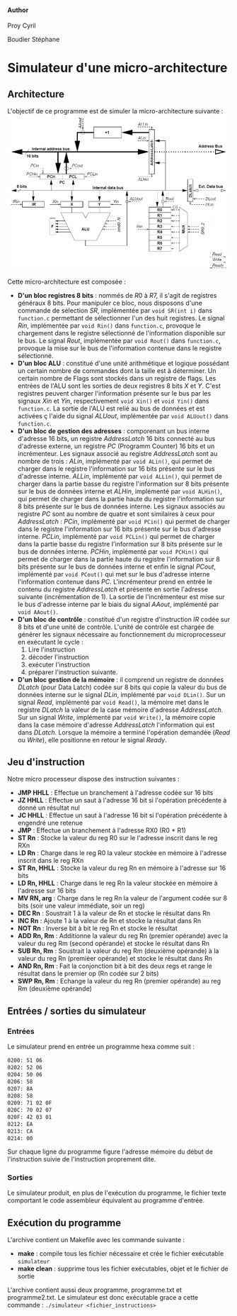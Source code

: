 #### Author
Proy Cyril

Boudier Stéphane

# Simulateur d'une micro-architecture
## Architecture

L'objectif de ce programme est de simuler la micro-architecture suivante : 
![alt text](../images/SchemaMicroArchitecture.png)

Cette micro-architecture est composée : 
- **D'un bloc registres 8 bits** : nommés de $R0$ à $R7$, il s'agit de registres généraux 8 bits. Pour manipuler ce bloc, nous disposons d'une commande de sélection $SR$, implémentée par `void SR(int i)` dans `function.c` permettant de sélectionner l'un des huit registres. Le signal $Rin$, implémentée par `void Rin()` dans `function.c`, provoque le chargement dans le registre sélectionné de l'information disponible sur le bus. Le signal $Rout$, implémentée par `void Rout()` dans `function.c`, provoque la mise sur le bus de l'information contenue dans le registre sélectionné.
- **D'un bloc ALU** : constitué d'une unité arithmétique et logique possédant un certain nombre de commandes dont la taille est à déterminer. Un certain nombre de Flags sont stockés dans un registre de flags. Les entrées de l'ALU sont les sorties de deux registres 8 bits $X$ et $Y$. C'est registres peuvent charger l'information présente sur le bus par les signaux $Xin$ et $Yin$, respectivement `void Xin()` et `void Yin()` dans `function.c`. La sortie de l'ALU est relié au bus de données et est activées ç l'aide du signal $ALUout$, implémentée par `void ALUout()` dans `function.c`.
- **D'un bloc de gestion des adresses** : comporenant un bus interne d'adresse 16 bits, un registre $AddressLatch$ 16 bits connecté au bus d'adresse externe, un registre $PC$ (Programm Counter) 16 bits et un incrémenteur.
Les signaux associé au registre $AddressLatch$ sont au nombre de trois : $ALin$, implémenté par `void ALin()`, qui permet de charger dans le registre l'information sur 16 bits présente sur le bus d'adresse interne. $ALLin$, implémenté par `void ALLin()`, qui permet de charger dans la partie basse du registre l'information sur 8 bits présente sur le bus de données interne et $ALHin$, implémenté par `void ALHin()`, qui permet de charger dans la partie haute du registre l'information sur 8 bits présente sur le bus de données interne.
Les signaux associés au registre $PC$ sont au nombre de quatre et sont similaires à ceux pour $AddressLatch$ : $PCin$, implémenté par `void PCin()` qui permet de charger dans le registre l'information sur 16 bits présente sur le bus d'adresse interne. $PCLin$, implémenté par `void PCLin()` qui permet de charger dans la partie basse du registre l'information sur 8 bits présente sur le bus de données interne. $PCHin$, implémenté par `void PCHin()` qui permet de charger dans la partie haute du registre l'information sur 8 bits présente sur le bus de données interne et enfin le signal $PCout$, implémenté par `void PCout()` qui met sur le bus d'adresse interne l'information contenue dans $PC$.
L'incrémenteur prend en entrée le contenu du registre $AddressLatch$ et présente en sortie l'adresse suivante (incrémentation de 1). La sortie de l'incrémenteur est mise sur le bus d'adresse interne par le biais du signal $AAout$, implémenté par `void AAout()`.
- **D'un bloc de contrôle** : constitué d'un registre d'instruction $IR$ codée sur 8 bits et d'une unité de contrôle. L'unité de contrôle est chargée de générer les signaux nécessaire au fonctionnement du microprocesseur en exécutant le cycle :
    1. Lire l'instruction
    2. décoder l'instruction
    3. exécuter l'instruction
    4. préparer l'instruction suivante.
- **D'un bloc gestion de la mémoire** : il comprend un registre de données $DLatch$ (pour Data Latch) codée sur 8 bits qui copie la valeur du bus de données interne sur le signal $DLin$, implémenté par `void DLin()`. Sur un signal $Read$, implémenté par `void Read()`, la mémoire met dans le registre $DLatch$ la valeur de la case mémoire d'adresse $AddressLatch$. Sur un signal $Write$, implémenté par `void Write()`, la mémoire copie dans la case mémoire d'adresse $AddressLatch$ l'information qui est dans $DLatch$. Lorsque la mémoire a terminé l'opération demandée ($Read$ ou $Write$), elle positionne en retour le signal $Ready$.

## Jeu d'instruction
Notre micro processeur dispose des instruction suivantes : 
- **JMP HHLL** : Effectue un branchement à l'adresse codée sur 16 bits
- **JZ HHLL** : Effectue un saut à l'adresse 16 bit si l'opération précédente à donné un résultat nul
- **JC HHLL** : Effectue un saut à l'adresse 16 bit si l'opération précédente à engendré une retenue
- **JMP** : Effectue un branchement à l'adresse RX0 (R0 + R1)
- **ST Rn** : Stocke la valeur du reg R0 sur le l'adresse inscrit dans le reg RXn
- **LD Rn** : Charge dans le reg R0 la valeur stockée en mémoire à l'adresse inscrit dans le reg RXn
- **ST Rn, HHLL** : Stocke la valeur du reg Rn en mémoire à l'adresse sur 16 bits
- **LD Rn, HHLL** : Charge dans le reg Rn la valeur stockée en mémoire à l'adresse sur 16 bits
- **MV RN, arg** : Charge dans le reg Rn la valeur de l'argument codée sur 8 bits (soir une valeur immédiate, soir un reg)
- **DEC Rn** : Soustrait 1 à la valeur de Rn et stocke le résultat dans Rn
- **INC Rn** : Ajoute 1 à la valeur de Rn et stocke la résultat dans Rn
- **NOT Rn** : Inverse bit à bit le reg Rn et stocke le résultat
- **ADD Rn, Rm** : Additionne la valeur du reg Rn (premier opérande) avec la valeur du reg Rm (second opérande) et stocke le résultat dans Rn
- **SUB Rn, Rm** : Soustrait la valeur du reg Rm (deuxième opérande) à la valeur du reg Rn (premièer opérande) et stocke le résultat dans Rn
- **AND Rn, Rm** : Fait la conjonction bit à bit des deux regs et range le résultat dans le premier op (Rn codée sur 2 bits)
- **SWP Rn, Rm** : Echange la valeur du reg Rn (premier opérande) au reg Rm (deuxième opérande)

## Entrées / sorties du simulateur
### Entrées
Le simulateur prend en entrée un programme hexa comme suit : 
```
0200: 51 06
0202: 52 06
0204: 50 06
0206: 58
0207: 8A
0208: 58
0209: 71 02 0F
020C: 70 02 07
020F: 42 03 01
0212: EA
0213: CA
0214: 00
```

Sur chaque ligne du programme figure l'adresse mémoire du début de l'instruction suivie de l'instruction proprement dite.
### Sorties
Le simulateur produit, en plus de l'exécution du programme, le fichier texte comportant le code assembleur équivalent au programme d'entrée.

## Exécution du programme
L'archive contient un Makefile avec les commande suivante : 
- **make** : compile tous les fichier nécessaire et crée le fichier exécutable `simulateur`
- **make clean** : supprime tous les fichier exécutables, objet et le fichier de sortie

L'archive contient aussi deux programme, programme.txt et programme2.txt.
Le simulateur est donc exécutable grace a cette commande : `./simulateur <fichier_instructions>`